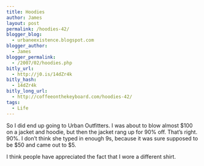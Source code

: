 ```yaml
---
title: Hoodies
author: James
layout: post
permalink: /hoodies-42/
blogger_blog:
  - urbaneexistence.blogspot.com
blogger_author:
  - James
blogger_permalink:
  - /2007/02/hoodies.php
bitly_url:
  - http://j0.is/14dZr4k
bitly_hash:
  - 14dZr4k
bitly_long_url:
  - http://coffeeonthekeyboard.com/hoodies-42/
tags:
  - Life
---
```

So I did end up going to Urban Outfitters. I was about to blow almost $100 on a jacket and hoodie, but then the jacket rang up for 90% off. That&#8217;s right. 90%. I don&#8217;t think she typed in enough 9s, because it was sure supposed to be $50 and came out to $5.

I think people have appreciated the fact that I wore a <gasp /> different shirt.